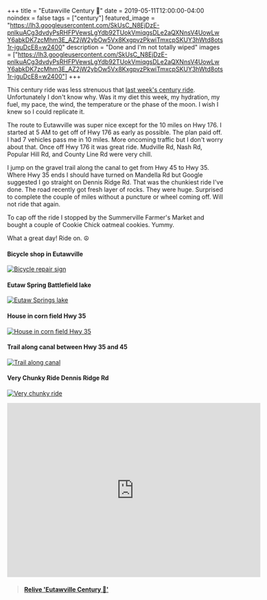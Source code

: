 +++
title =  "Eutawville Century 💯"
date = 2019-05-11T12:00:00-04:00
noindex = false
tags = ["century"]
featured_image = "https://lh3.googleusercontent.com/SkUsC_N8EjDzE-pnlkuACg3dvdyPsRHFPVewsLgYdb92TUokVmiqgsDLe2aQXNnsV4UowLwY6abkDK7zcMhm3E_AZ2jW2ybOw5Vx8KxgpvzPkwiTmxcpSKUY3hWtd8ots1r-jguDcE8=w2400"
description = "Done and I'm not totally wiped"
images = ["https://lh3.googleusercontent.com/SkUsC_N8EjDzE-pnlkuACg3dvdyPsRHFPVewsLgYdb92TUokVmiqgsDLe2aQXNnsV4UowLwY6abkDK7zcMhm3E_AZ2jW2ybOw5Vx8KxgpvzPkwiTmxcpSKUY3hWtd8ots1r-jguDcE8=w2400"]
+++

This century ride was less strenuous that [last week's century ride](/posts/20190504/). Unfortunately I don't know why. Was it my diet this week, my hydration, my fuel, my pace, the wind, the temperature or the phase of the moon. I wish I knew so I could replicate it.

The route to Eutawville was super nice except for the 10 miles on Hwy 176. I started at 5 AM to get off of Hwy 176 as early as possible. The plan paid off. I had 7 vehicles pass me in 10 miles. More oncoming traffic but I don't worry about that. Once off Hwy 176 it was great ride. Mudville Rd, Nash Rd, Popular Hill Rd, and County Line Rd were very chill.

I jump on the gravel trail along the canal to get from Hwy 45 to Hwy 35. Where Hwy 35 ends I should have turned on Mandella Rd but Google suggested I go straight on Dennis Ridge Rd. That was the chunkiest ride I've done. The road recently got fresh layer of rocks. They were huge. Surprised to complete the couple of miles without a puncture or wheel coming off. Will not ride that again.

To cap off the ride I stopped by the Summerville Farmer's Market and bought a couple of Cookie Chick oatmeal cookies. Yummy.

What a great day! Ride on. ☮

#### Bicycle shop in Eutawville
[![Bicycle repair sign](https://lh3.googleusercontent.com/Y-KDisecbQkuUk_9u-sdREq_76QeRdaZi3uMRfHs_7m-Aa2hXrSrvjbPiZRw62gvLlygnzSIo2v9NeQXJvsEg8joW2-a2sfZBAQ9-2_vPTBbNPEXxC2sPOypywQ8nhqacwfmgfZtgnE=w2400)](https://lh3.googleusercontent.com/Y-KDisecbQkuUk_9u-sdREq_76QeRdaZi3uMRfHs_7m-Aa2hXrSrvjbPiZRw62gvLlygnzSIo2v9NeQXJvsEg8joW2-a2sfZBAQ9-2_vPTBbNPEXxC2sPOypywQ8nhqacwfmgfZtgnE=w2400)

#### Eutaw Spring Battlefield lake
[![Eutaw Springs lake](https://lh3.googleusercontent.com/v8C4GFJk4W3py_26FpzQsnOh9xqs8KyVMqEIEctF1F_ol-8Te5n-wxDxWB1XVjBJZ0_2_5nIAydUnUwSNh9zKCt1btJVICbm8aL1fa1_S4GjxL0_V0Dbp8VhDCt7wp6AW_ZKGhluqPk=w2400)](https://lh3.googleusercontent.com/v8C4GFJk4W3py_26FpzQsnOh9xqs8KyVMqEIEctF1F_ol-8Te5n-wxDxWB1XVjBJZ0_2_5nIAydUnUwSNh9zKCt1btJVICbm8aL1fa1_S4GjxL0_V0Dbp8VhDCt7wp6AW_ZKGhluqPk=w2400)

#### House in corn field Hwy 35
[![House in corn field Hwy 35](https://lh3.googleusercontent.com/klAhGecp7_gsHm0rRRtX-SgJWt_xPech4hYku_2WdtnFF7DY3AjR4CKHKpLpysKL9Y8mk13aRWT_RoZxFcR1UAR6-KFk8CFvIIgY8WV5nhC7jhZ0p467lK0zNwNqYjjfrpfwV3ty6a0=w2400)](https://lh3.googleusercontent.com/klAhGecp7_gsHm0rRRtX-SgJWt_xPech4hYku_2WdtnFF7DY3AjR4CKHKpLpysKL9Y8mk13aRWT_RoZxFcR1UAR6-KFk8CFvIIgY8WV5nhC7jhZ0p467lK0zNwNqYjjfrpfwV3ty6a0=w2400)

#### Trail along canal between Hwy 35 and 45
[![Trail along canal](https://lh3.googleusercontent.com/7nqxuRZi9Pc_IpDa5SUzSpaIApIyRmdMEcLU5XkRHa2Ct6oiRdkR28ESbIdw-x0CODlqlejr1MNpDulTJs0vnxnEXCWZlg1MZRFkW6PZ2ClM7I9jxWOKvkL9uk8EO5X1MLRsTiGAC70=w2400)](https://lh3.googleusercontent.com/7nqxuRZi9Pc_IpDa5SUzSpaIApIyRmdMEcLU5XkRHa2Ct6oiRdkR28ESbIdw-x0CODlqlejr1MNpDulTJs0vnxnEXCWZlg1MZRFkW6PZ2ClM7I9jxWOKvkL9uk8EO5X1MLRsTiGAC70=w2400)

#### Very Chunky Ride Dennis Ridge Rd
[![Very chunky ride](https://lh3.googleusercontent.com/XK2ysk19-gQ9GnY_05yZwFYTWil3VSOlbd-g8viuJnrAjtC4EQNL46S8EhZ0MKS3fIszg14GrJHW1UkBcmZqmnVzYvF8IpAQGLbVwN0PZa9KbthYem8XuxS0FKPImXKZ6O5vXfdfDBQ=w2400)](https://lh3.googleusercontent.com/XK2ysk19-gQ9GnY_05yZwFYTWil3VSOlbd-g8viuJnrAjtC4EQNL46S8EhZ0MKS3fIszg14GrJHW1UkBcmZqmnVzYvF8IpAQGLbVwN0PZa9KbthYem8XuxS0FKPImXKZ6O5vXfdfDBQ=w2400)

<iframe height='405' width='590' frameborder='0' allowtransparency='true' scrolling='no' src='https://www.strava.com/activities/2359213779/embed/b5286ef7b7e917c7bb6cfa531db28b5df792fb9a'></iframe>

<blockquote class="embedly-card" data-card-controls="0" data-card-key="f1631a41cb254ca5b035dc5747a5bd75"><h4><a href="https://www.relive.cc/view/2359213779?r=embed-site">Relive 'Eutawville Century 💯'</a></h4></blockquote>
        <script async src="https://cdn.embedly.com/widgets/platform.js" charset="UTF-8"></script>
